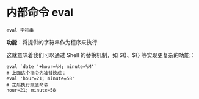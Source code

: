 # 内部命令 eval
``` Shell
eval 字符串
```

**功能**：将提供的字符串作为程序来执行  

这就意味着我们可以通过 Shell 的替换机制，如 \$()、\${} 等实现更复杂的功能：  
``` Shell
eval `date '+hour=%H; minute=%M'`
# 上面这个指令先被替换成：
eval 'hour=21; minute=58'
# 之后执行赋值命令
hour=21; minute=58
```